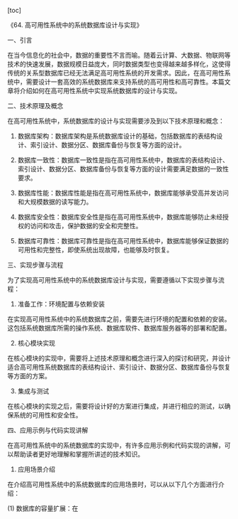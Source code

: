 
[toc]                    
                
                
《64. 高可用性系统中的系统数据库设计与实现》

一、引言

在当今信息化的社会中，数据的重要性不言而喻。随着云计算、大数据、物联网等技术的快速发展，数据规模日益庞大，同时数据类型也变得越来越多样化，这使得传统的关系型数据库已经无法满足高可用性系统的开发需求。因此，在高可用性系统中，需要设计一套高效的系统数据库来支持系统的高可用性和高可靠性。本篇文章将介绍如何在高可用性系统中实现系统数据库的设计与实现。

二、技术原理及概念

在高可用性系统中，系统数据库的设计与实现需要涉及到以下技术原理和概念：

1. 数据库架构：数据库架构是系统数据库设计的基础，包括数据库的表结构设计、索引设计、数据分区、数据库备份与恢复等方面的设计。

2. 数据库一致性：数据库一致性是指在高可用性系统中，数据库的表结构设计、索引设计、数据分区、数据库备份与恢复等方面的设计需要满足数据的一致性要求。

3. 数据库性能：数据库性能是指在高可用性系统中，数据库能够承受高并发访问和大规模数据的读写能力。

4. 数据库安全性：数据库安全性是指在高可用性系统中，数据库能够防止未经授权的访问和攻击，保护数据的安全和完整性。

5. 数据库可靠性：数据库可靠性是指在高可用性系统中，数据库能够保证数据的可用性和完整性，即使系统出现故障，也能够及时恢复。

三、实现步骤与流程

为了实现高可用性系统中的系统数据库设计与实现，需要遵循以下实现步骤与流程：

1. 准备工作：环境配置与依赖安装

在实现高可用性系统中的系统数据库之前，需要先进行环境的配置和依赖的安装。这包括系统数据库所需的操作系统、数据库软件、数据库服务器等的部署和配置。

2. 核心模块实现

在核心模块的实现中，需要将上述技术原理和概念进行深入的探讨和研究，并设计适合高可用性系统数据库的表结构设计、索引设计、数据分区、数据库备份与恢复等方面的方案。

3. 集成与测试

在核心模块的实现之后，需要将设计好的方案进行集成，并进行相应的测试，以确保系统的可用性和安全性。

四、应用示例与代码实现讲解

在高可用性系统中的系统数据库的实现中，有许多应用示例和代码实现的讲解，可以帮助读者更好地理解和掌握所讲述的技术知识。

1. 应用场景介绍

在介绍高可用性系统中的系统数据库的应用场景时，可以从以下几个方面进行介绍：

(1) 数据库的容量扩展：在

